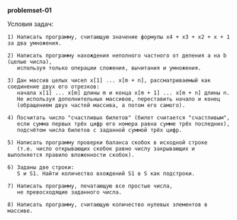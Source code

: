**problemset-01**

Условия задач:
    
    1) Написать программу, считающую значение формулы x4 + x3 + x2 + x + 1 за два умножения.

    2) Написать программу нахождения неполного частного от деления a на b (целые числа),
       используя только операции сложения, вычитания и умножения.

    3) Дан массив целых чисел x[1] ... x[m + n], рассматриваемый как соединение двух его отрезков:
       начала x[1] ... x[m] длины m и конца x[m + 1] ... x[m + n] длины n.
       Не используя дополнительных массивов, переставить начало и конец
       (обращением двух частей массива, а потом его самого).

    4) Посчитать число "счастливых билетов" (билет считается "счастливым",
       если сумма первых трёх цифр его номера равна сумме трёх последних),
       подсчётом числа билетов с заданной суммой трёх цифр.

    5) Написать программу проверки баланса скобок в исходной строке
       (т.е. число открывающих скобок равно числу закрывающих и выполняется правило вложенности скобок).

    6) Заданы две строки:
       S и S1. Найти количество вхождений S1 в S как подстроки.

    7) Написать программу, печатающую все простые числа,
       не превосходящие заданного числа.

    8) Написать программу, считающую количество нулевых элементов в массиве.
